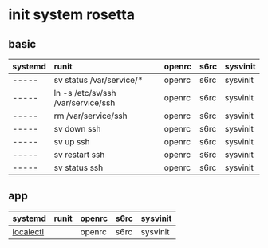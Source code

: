 # init system rosetta

## basic
| systemd  | runit                               |  openrc  | s6rc   |  sysvinit |
| :---     | :----                               |  :---    | :----  |  :---     |
| -----    | sv status /var/service/*            |  openrc  | s6rc   |  sysvinit |
| -----    | ln -s /etc/sv/ssh /var/service/ssh  |  openrc  | s6rc   |  sysvinit |
| -----    | rm /var/service/ssh                 |  openrc  | s6rc   |  sysvinit |
| -----    | sv down ssh                         |  openrc  | s6rc   |  sysvinit |
| -----    | sv up ssh                           |  openrc  | s6rc   |  sysvinit |
| -----    | sv restart ssh                      |  openrc  | s6rc   |  sysvinit |
| -----    | sv status ssh                       |  openrc  | s6rc   |  sysvinit |

## app
| systemd  | runit                               |  openrc  | s6rc   |  sysvinit |
| :---     | :----                               |  :---    | :----  |  :---     |
| [localectl]()    |                             |  openrc  | s6rc   |  sysvinit |
